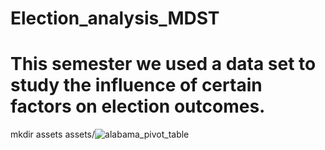 # Election_analysis_MDST

# This semester we used a data set to study the influence of certain factors on election outcomes.
mkdir assets
assets/![alabama_pivot_table](https://github.com/user-attachments/assets/14ab73fd-57be-435c-b243-8e53ed1864b4)
